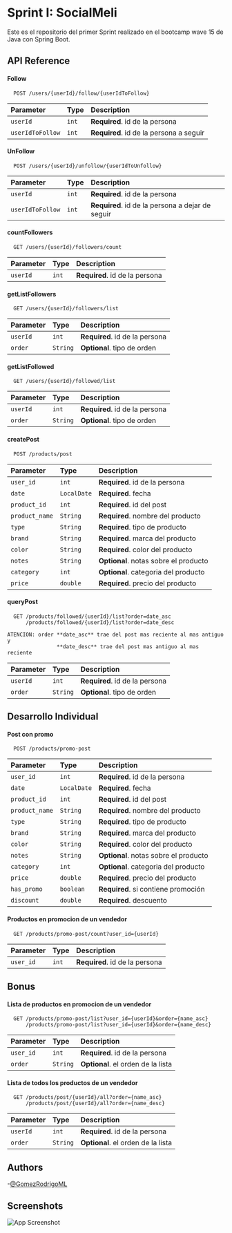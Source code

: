 # Sprint I: SocialMeli

Este es el repositorio del primer Sprint realizado en el bootcamp wave 15 de Java con Spring Boot.

## API Reference

#### Follow

```http
  POST /users/{userId}/follow/{userIdToFollow}
```

| Parameter | Type     | Description                |
| :-------- | :------- | :------------------------- |
| `userId` | `int` | **Required**. id de la persona |
| `userIdToFollow` | `int` | **Required**. id de la persona a seguir|

#### UnFollow

```http
  POST /users/{userId}/unfollow/{userIdToUnfollow}
```

| Parameter | Type     | Description                |
| :-------- | :------- | :------------------------- |
| `userId` | `int` | **Required**. id de la persona |
| `userIdToFollow` | `int` | **Required**. id de la persona a dejar de seguir|

#### countFollowers

```http
  GET /users/{userId}/followers/count
```

| Parameter | Type     | Description                |
| :-------- | :------- | :------------------------- |
| `userId` | `int` | **Required**. id de la persona |

#### getListFollowers

```http
  GET /users/{userId}/followers/list
```

| Parameter | Type     | Description                |
| :-------- | :------- | :------------------------- |
| `userId` | `int` | **Required**. id de la persona |
| `order` | `String` | **Optional**. tipo de orden |

#### getListFollowed

```http
  GET /users/{userId}/followed/list
```

| Parameter | Type     | Description                |
| :-------- | :------- | :------------------------- |
| `userId` | `int` | **Required**. id de la persona |
| `order` | `String` | **Optional**. tipo de orden |

#### createPost

```http
  POST /products/post
```

| Parameter | Type     | Description                           |
| :-------- | :------- |:--------------------------------------|
| `user_id` | `int` | **Required**. id de la persona        |
| `date` | `LocalDate` | **Required**. fecha                   |
| `product_id` | `int` | **Required**. id del post             |
| `product_name` | `String` | **Required**. nombre del producto     |
| `type` | `String` | **Required**. tipo de producto        |
| `brand` | `String` | **Required**. marca del producto      |
| `color` | `String` | **Required**. color del producto      |
| `notes` | `String` | **Optional**. notas sobre el producto |
| `category` | `int` | **Optional**. categoria del producto  |
| `price` | `double` | **Required**. precio del producto     |

#### queryPost

```http
  GET /products/followed/{userId}/list?order=date_asc
      /products/followed/{userId}/list?order=date_desc
```

```
ATENCION: order **date_asc** trae del post mas reciente al mas antiguo y 
                **date_desc** trae del post mas antiguo al mas reciente
```

| Parameter | Type     | Description                |
| :-------- | :------- | :------------------------- |
| `userId` | `int` | **Required**. id de la persona|
| `order` | `String` | **Optional**. tipo de orden|

## Desarrollo Individual

#### Post con promo

```http
  POST /products/promo-post
```

| Parameter      | Type        | Description                           |
|:---------------|:------------|:--------------------------------------|
| `user_id`      | `int`       | **Required**. id de la persona        |
| `date`         | `LocalDate` | **Required**. fecha                   |
| `product_id`   | `int`       | **Required**. id del post             |
| `product_name` | `String`    | **Required**. nombre del producto     |
| `type`         | `String`    | **Required**. tipo de producto        |
| `brand`        | `String`    | **Required**. marca del producto      |
| `color`        | `String`    | **Required**. color del producto      |
| `notes`        | `String`    | **Optional**. notas sobre el producto |
| `category`     | `int`       | **Optional**. categoria del producto  |
| `price`        | `double`    | **Required**. precio del producto     |
| `has_promo`    | `boolean`   | **Required**. si contiene promoción   |
| `discount`     | `double`    | **Required**. descuento               |

#### Productos en promocion de un vendedor

```http
  GET /products/promo-post/count?user_id={userId}
```

| Parameter | Type     | Description                |
|:----------| :------- | :------------------------- |
| `user_id` | `int` | **Required**. id de la persona |

## Bonus

#### Lista de productos en promocion de un vendedor

````http 
  GET /products/promo-post/list?user_id={userId}&order={name_asc}
      /products/promo-post/list?user_id={userId}&order={name_desc}
````

| Parameter | Type     | Description                        |
|:----------|:---------|:-----------------------------------|
| `user_id` | `int`    | **Required**. id de la persona     |
| `order`   | `String` | **Optional**. el orden de la lista |

#### Lista de todos los productos de un vendedor

````http 
  GET /products/post/{userId}/all?order={name_asc}
      /products/post/{userId}/all?order={name_desc}
````

| Parameter | Type     | Description                |
|:----------| :------- | :------------------------- |
| `userId`  | `int` | **Required**. id de la persona |
| `order`   | `String` | **Optional**. el orden de la lista |****

## Authors

-[@GomezRodrigoML](https://github.com/GomezRodrigoML)

## Screenshots

![App Screenshot](https://i.pinimg.com/originals/f3/38/60/f338609f1bc08eea6b0db4d406f42256.jpg)

